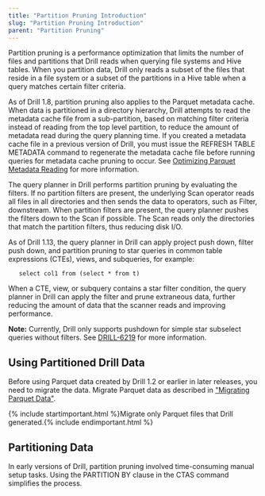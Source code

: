 ```yaml
---
title: "Partition Pruning Introduction"
slug: "Partition Pruning Introduction"
parent: "Partition Pruning"
--- 
```


Partition pruning is a performance optimization that limits the number of files and partitions that Drill reads when querying file systems and Hive tables. When you partition data, Drill only reads a subset of the files that reside in a file system or a subset of the partitions in a Hive table when a query matches certain filter criteria.

As of Drill 1.8, partition pruning also applies to the Parquet metadata cache. When data is partitioned in a directory hierarchy, Drill attempts to read the metadata cache file from a sub-partition, based on matching filter criteria instead of reading from the top level partition, to reduce the amount of metadata read during the query planning time. If you created a metadata cache file in a previous version of Drill, you must issue the REFRESH TABLE METADATA command to regenerate the metadata cache file before running queries for metadata cache pruning to occur. See [Optimizing Parquet Metadata Reading]({{site.baseurl}}/docs/optimizing-parquet-metadata-reading/) for more information.  

The query planner in Drill performs partition pruning by evaluating the filters. If no partition filters are present, the underlying Scan operator reads all files in all directories and then sends the data to operators, such as Filter, downstream. When partition filters are present, the query planner pushes the filters down to the Scan if possible. The Scan reads only the directories that match the partition filters, thus reducing disk I/O.  

As of Drill 1.13, the query planner in Drill can apply project push down, filter push down, and partition pruning to star queries in common table expressions (CTEs), views, and subqueries, for example:  
  
       select col1 from (select * from t)  

When a CTE, view, or subquery contains a star filter condition, the query planner in Drill can apply the filter and prune extraneous data, further reducing the amount of data that the scanner reads and improving performance. 
 
**Note:** Currently, Drill only supports pushdown for simple star subselect queries without filters. See [DRILL-6219](https://www.google.com/url?q=https://issues.apache.org/jira/browse/DRILL-6219&sa=D&ust=1522084453671000&usg=AFQjCNFXp-nWMRXzM466BSRFlV3F63_ZYA) for more information.

## Using Partitioned Drill Data
Before using Parquet data created by Drill 1.2 or earlier in later releases, you need to migrate the data. Migrate Parquet data as described in ["Migrating Parquet Data"]({{site.baseurl}}/docs/migrating-parquet-data/). 

{% include startimportant.html %}Migrate only Parquet files that Drill generated.{% include endimportant.html %}

## Partitioning Data
In early versions of Drill, partition pruning involved time-consuming manual setup tasks. Using the PARTITION BY clause in the CTAS command simplifies the process.





